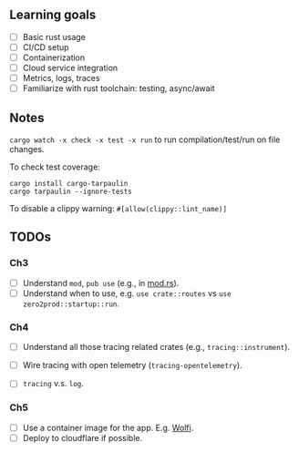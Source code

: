 ## Learning goals
- [ ] Basic rust usage
- [ ] CI/CD setup
- [ ] Containerization
- [ ] Cloud service integration
- [ ] Metrics, logs, traces
- [ ] Familiarize with rust toolchain: testing, async/await

## Notes
`cargo watch -x check -x test -x run` to run compilation/test/run on file changes.

To check test coverage:

```shell
cargo install cargo-tarpaulin
cargo tarpaulin --ignore-tests
```

To disable a clippy warning: `#[allow(clippy::lint_name)]`

## TODOs

### Ch3

- [ ] Understand `mod`, `pub use` (e.g., in [mod.rs](./src/routes/mod.rs)).
- [ ] Understand when to use, e.g. `use crate::routes` vs `use zero2prod::startup::run`.

### Ch4

- [ ] Understand all those tracing related crates (e.g., `tracing::instrument`).
- [ ] Wire tracing with open telemetry (`tracing-opentelemetry`).
- [ ] `tracing` v.s. `log`.


### Ch5

- [ ] Use a container image for the app. E.g. [Wolfi](https://github.com/wolfi-dev/).
- [ ] Deploy to cloudflare if possible.
